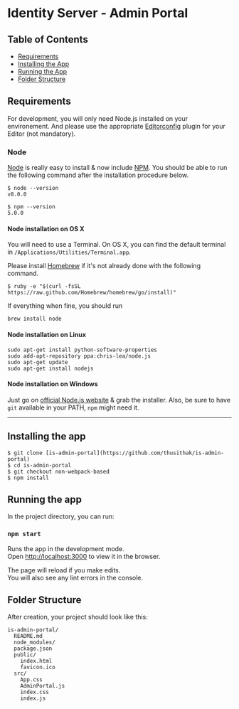 

# Identity Server - Admin Portal


## Table of Contents

- [Requirements](#requirements)
- [Installing the App](#installing-the-app)
- [Running the App](#running-the-app)
- [Folder Structure](#folder-structure)



## Requirements

For development, you will only need Node.js installed on your environement.
And please use the appropriate [Editorconfig](http://editorconfig.org/) plugin for your Editor (not mandatory).

### Node

[Node](http://nodejs.org/) is really easy to install & now include [NPM](https://npmjs.org/).
You should be able to run the following command after the installation procedure
below.

    $ node --version
    v8.0.0

    $ npm --version
    5.0.0

#### Node installation on OS X

You will need to use a Terminal. On OS X, you can find the default terminal in
`/Applications/Utilities/Terminal.app`.

Please install [Homebrew](http://brew.sh/) if it's not already done with the following command.

    $ ruby -e "$(curl -fsSL https://raw.github.com/Homebrew/homebrew/go/install)"

If everything when fine, you should run

    brew install node

#### Node installation on Linux

    sudo apt-get install python-software-properties
    sudo add-apt-repository ppa:chris-lea/node.js
    sudo apt-get update
    sudo apt-get install nodejs

#### Node installation on Windows

Just go on [official Node.js website](http://nodejs.org/) & grab the installer.
Also, be sure to have `git` available in your PATH, `npm` might need it.

---

## Installing the app

    $ git clone [is-admin-portal](https://github.com/thusithak/is-admin-portal)
    $ cd is-admin-portal
    $ git checkout non-webpack-based
    $ npm install


## Running the app

In the project directory, you can run:

### `npm start`

Runs the app in the development mode.<br>
Open [http://localhost:3000](http://localhost:3000) to view it in the browser.

The page will reload if you make edits.<br>
You will also see any lint errors in the console.


## Folder Structure

After creation, your project should look like this:

```
is-admin-portal/
  README.md
  node_modules/
  package.json
  public/
    index.html
    favicon.ico
  src/
    App.css
    AdminPortal.js
    index.css
    index.js
```

